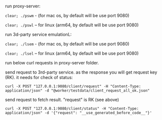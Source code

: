 run proxy-server:

`clear; ./pswm` - (for mac os, by default will be use port 9080)

`clear; ./pswl` – for linux (arm64, by default will be use port 9080)

run 3d-party service emulationL:

`clear; ./lsem` - (for mac os, by default will be use port 9080)

`clear; ./lsel` – for linux (arm64, by default will be use port 9080)

run below curl requests in proxy-server folder.

send request to 3rd-party service. as the response you will get request key (RK). it needs for check of status:   

`curl -X POST "127.0.0.1:9080/client/request" -H "Content-Type: application/json" -d "@worker/testdata/client_request_all_ok.json"`

send request to fetch result. "request" is RK (see above)

`curl -X POST "127.0.0.1:9080/client/status" -H "Content-Type: application/json" -d '{"request": "__use_generated_before_code__"}'`
